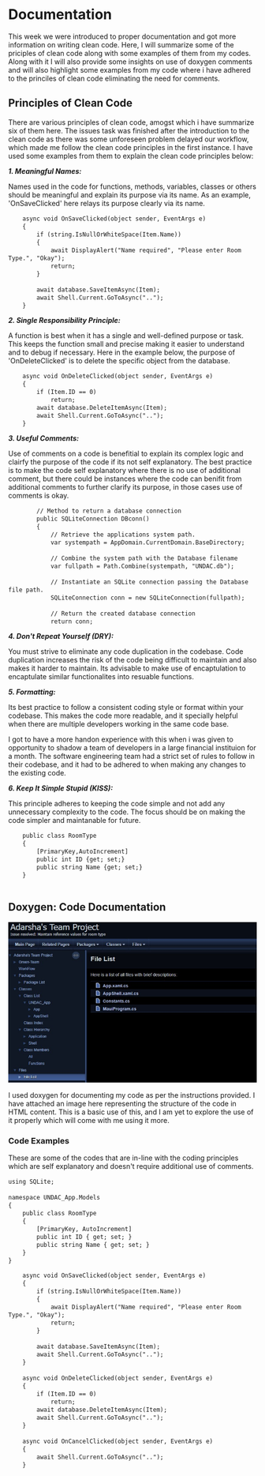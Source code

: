 ﻿# Documentation 

This week we were introduced to proper documentation and got more information on writing clean code.
Here, I will summarize some of the priciples of clean code along with some examples of them from my codes. Along with it
I will also provide some insights on use of doxygen comments and will also highlight some examples from my code where i have adhered to
the princiles of clean code eliminating the need for comments. 

## Principles of Clean Code

There are various principles of clean code, amogst which i have summarize six of them here. The issues task was finished after
the introduction to the clean code as there was some unforeseen problem delayed our workflow, which made me follow the clean
code principles in the first instance. I have used some examples from them to explain the clean code principles below:

***1. Meaningful Names:***

Names used in the code for functions, methods, variables, classes or others should be meaningful and explain its purpose
via its name. As an example, 'OnSaveClicked' here relays its purpose clearly via its name. 

```
    async void OnSaveClicked(object sender, EventArgs e)
    {
        if (string.IsNullOrWhiteSpace(Item.Name))
        {
            await DisplayAlert("Name required", "Please enter Room Type.", "Okay");
            return;
        }

        await database.SaveItemAsync(Item);
        await Shell.Current.GoToAsync("..");
    }
```

***2. Single Responsibility Principle:***

A function is best when it has a single and well-defined purpose or task. This keeps the function small and precise making it
easier to understand and to debug if necessary. Here in the example below, the purpose of 'OnDeleteClicked' is to delete the specific object from the database.

```
    async void OnDeleteClicked(object sender, EventArgs e)
    {
        if (Item.ID == 0)
            return;
        await database.DeleteItemAsync(Item);
        await Shell.Current.GoToAsync("..");
    }
```

***3. Useful Comments:***

Use of comments on a code is benefitial to explain its complex logic and clairfy the purpose of the code if its not self explanatory.
The best practice is to make the code self explanatory where there is no use of additional comment, but there could be instances where the
code can benifit from additional comments to further clarify its purpose, in those cases use of comments is okay. 

```
        // Method to return a database connection
        public SQLiteConnection DBconn()
        {
            // Retrieve the applications system path.
            var systempath = AppDomain.CurrentDomain.BaseDirectory;

            // Combine the system path with the Database filename
            var fullpath = Path.Combine(systempath, "UNDAC.db");

            // Instantiate an SQLite connection passing the Database file path. 
            SQLiteConnection conn = new SQLiteConnection(fullpath);

            // Return the created database connection
            return conn;
```

***4. Don't Repeat Yourself (DRY):***

You must strive to eliminate any code duplication in the codebase. Code duplication increases the risk of the code being difficult to maintain
and also makes it harder to maintain. Its advisable to make use of encaptulation to encaptulate similar functionalites into resuable functions. 

***5. Formatting:***

Its best practice to follow a consistent coding style or format within your codebase. This makes the code more readable, and it specially
helpful when there are multiple developers working in the same code base. 

I got to have a more handon experience with this when i was given to opportunity to shadow a team of developers in a large financial instituion for
a month. The software engineering team had a strict set of rules to follow in their codebase, and it had to be adhered to when making
any changes to the existing code.

***6. Keep It Simple Stupid (KISS):***

This principle adheres to keeping the code simple and not add any unnecessary complexity to the code. The focus should be on making the code
simpler and maintanable for future. 

```
    public class RoomType
    {
        [PrimaryKey,AutoIncrement]
        public int ID {get; set;}
        public string Name {get; set;}
    }


```

## Doxygen: Code Documentation

![Doxygen](https://github.com/Findaadi/Personal_Portfolio/blob/main/images/doxygen.jpg)

I used doxygen for documenting my code as per the instructions provided. I have attached an image here representing the structure of the code in HTML content. 
This is a basic use of this, and I am yet to explore the use of it properly which will come with me using it more.

### Code Examples

These are some of the codes that are in-line with the coding principles which are self explanatory and doesn't require additional
use of comments.

```
﻿using SQLite;

namespace UNDAC_App.Models
{
    public class RoomType
    {
        [PrimaryKey, AutoIncrement]
        public int ID { get; set; }
        public string Name { get; set; }
    }
}
```

```
    async void OnSaveClicked(object sender, EventArgs e)
    {
        if (string.IsNullOrWhiteSpace(Item.Name))
        {
            await DisplayAlert("Name required", "Please enter Room Type.", "Okay");
            return;
        }

        await database.SaveItemAsync(Item);
        await Shell.Current.GoToAsync("..");
    }

    async void OnDeleteClicked(object sender, EventArgs e)
    {
        if (Item.ID == 0)
            return;
        await database.DeleteItemAsync(Item);
        await Shell.Current.GoToAsync("..");
    }

    async void OnCancelClicked(object sender, EventArgs e)
    {
        await Shell.Current.GoToAsync("..");
    }
```
